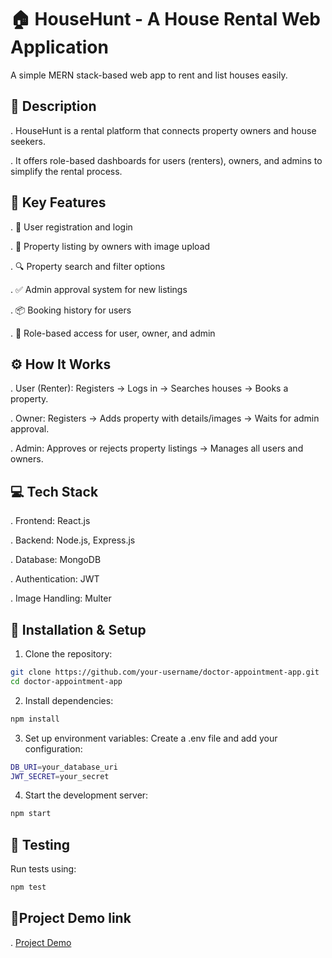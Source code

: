 # 🏠 HouseHunt - A House Rental Web Application

  A simple MERN stack-based web app to rent and list houses easily.


## 📌 Description

.  HouseHunt is a rental platform that connects property owners and house seekers.

.  It offers role-based dashboards for users (renters), owners, and admins to simplify the rental process.


## 🚀 Key Features

.  👤 User registration and login

.  🏡 Property listing by owners with image upload

.  🔍 Property search and filter options

.  ✅ Admin approval system for new listings

.  📦 Booking history for users

.  🔐 Role-based access for user, owner, and admin


## ⚙️ How It Works

.  User (Renter): Registers → Logs in → Searches houses → Books a property.

.  Owner: Registers → Adds property with details/images → Waits for admin approval.

.  Admin: Approves or rejects property listings → Manages all users and owners.


## 💻 Tech Stack

.  Frontend: React.js

.  Backend: Node.js, Express.js

.  Database: MongoDB

.  Authentication: JWT

.  Image Handling: Multer


## 📌 Installation & Setup

1. Clone the repository:
```bash
git clone https://github.com/your-username/doctor-appointment-app.git
cd doctor-appointment-app
```
2. Install dependencies:
```bash
npm install
```
3. Set up environment variables: Create a .env file and add your configuration:
```bash
DB_URI=your_database_uri
JWT_SECRET=your_secret
```
4. Start the development server:
```bash
npm start
```


## 🧪 Testing

Run tests using:
```bash
npm test
```

## 🔗Project Demo link

.  [Project Demo](https://drive.google.com/file/d/1KUpHUeLi4U_ZKhlQy2HBvecQnNFeCAsI/view?usp=drivesdk)
